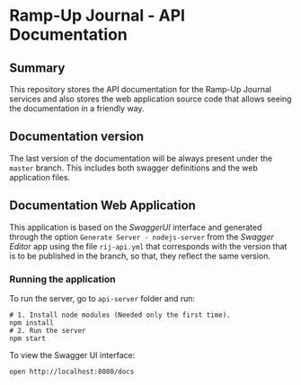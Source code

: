 # Ramp-Up Journal - API Documentation

## Summary

This repository stores the API documentation for the Ramp-Up Journal services and also stores the web application source code that allows seeing the documentation in a friendly way. 

## Documentation version

The last version of the documentation will be always present under the `master` branch. This includes both swagger definitions and the web application files.

## Documentation Web Application 

This application is based on the *SwaggerUI* interface and generated through the option `Generate Server - nodejs-server` from the *Swagger Editor* app using the file `rij-api.yml` that corresponds with the version that is to be published in the branch, so that, they reflect the same version.

### Running the application

To run the server, go to `api-server` folder and run:

```
# 1. Install node modules (Needed only the first time).
npm install 
# 2. Run the server
npm start
```


To view the Swagger UI interface:

```
open http://localhost:8080/docs
```
